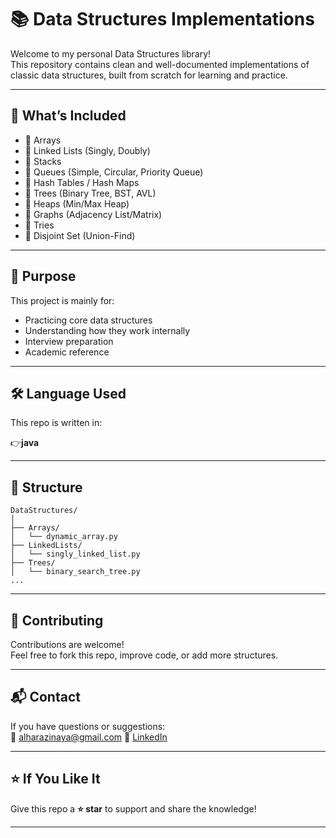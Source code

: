 
# 📚 Data Structures Implementations

Welcome to my personal Data Structures library!  
This repository contains clean and well-documented implementations of classic data structures, built from scratch for learning and practice.

---

## 📌 What’s Included

- 🔹 Arrays
- 🔹 Linked Lists (Singly, Doubly)
- 🔹 Stacks
- 🔹 Queues (Simple, Circular, Priority Queue)
- 🔹 Hash Tables / Hash Maps
- 🔹 Trees (Binary Tree, BST, AVL)
- 🔹 Heaps (Min/Max Heap)
- 🔹 Graphs (Adjacency List/Matrix)
- 🔹 Tries
- 🔹 Disjoint Set (Union-Find)

---

## 🧠 Purpose

This project is mainly for:

- Practicing core data structures
- Understanding how they work internally
- Interview preparation
- Academic reference

---

## 🛠 Language Used

This repo is written in:

👉**java**

---

## 📂 Structure

```
DataStructures/
│
├── Arrays/
│   └── dynamic_array.py
├── LinkedLists/
│   └── singly_linked_list.py
├── Trees/
│   └── binary_search_tree.py
...
```

---


## 🤝 Contributing

Contributions are welcome!  
Feel free to fork this repo, improve code, or add more structures.

---

## 📬 Contact

If you have questions or suggestions:  
📧 alharazinaya@gmail.com
💼 [LinkedIn](https://www.linkedin.com/in/aya-alharazin-10559b334/)

---

## ⭐ If You Like It

Give this repo a **⭐ star** to support and share the knowledge!

---
